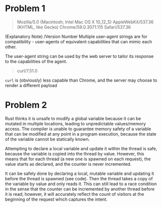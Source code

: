 # Problem 1

> Mozilla/5.0 (Macintosh; Intel Mac OS X 10_12_5) AppleWebKit/537.36 (KHTML, like Gecko) Chrome/59.0.3071.115 Safari/537.36

(Explanatory Note) <Browser Name>/Version Number
Multiple user-agent strings are for compatibility - user-agents of equivalent
capabilities that can mimic each other.

The user-agent string can be used by the web server to tailor its response to
the capabilities of the agent.

> curl/7.51.0

`curl` is (obviously) less capable than Chrome, and the server may choose to
render a different payload

# Problem 2

Rust thinks it is unsafe to modify a global variable because it can be mutated
in multiple locations, leading to unpredictable values/memory access. The
compiler is unable to guarantee memory safety of a variable that can be modified
at any point in a program execution, because the state of the variable cannot be
statically known.

Attempting to declare a local variable and update it within the thread is safe,
because the variable is copied into the thread by value. However, this means
that for each thread (a new one is spawned on each request), the value starts as
declared, and the counter is never incremented.

It can be safely done by declaring a local, mutable variable and updating it
before the thread is spawned (see code). Then the thread takes a copy of the variable by
value and only reads it. This can still lead to a race condition in the sense
that the counter can be incremented by another thread before it is read;
however, it will accurately reflect the count of visitors at the beginning of
the request which captures the intent.
